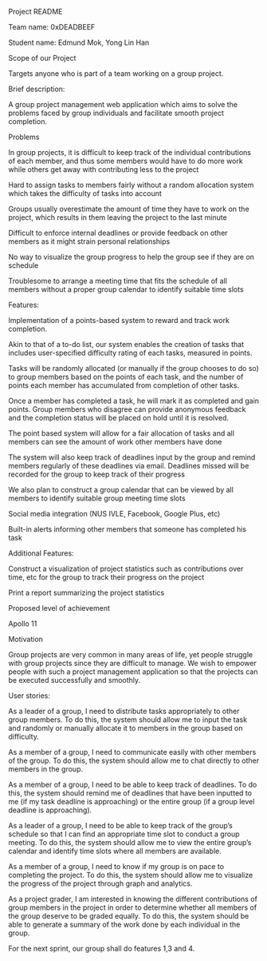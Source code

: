 Project README

 

Team name: 0xDEADBEEF

 

Student name: Edmund Mok, Yong Lin Han

 

Scope of our Project

Targets anyone who is part of a team working on a group project.

 

Brief description:

A group project management web application which aims to solve the problems faced by group individuals and facilitate smooth project completion.

 

Problems

In group projects, it is difficult to keep track of the individual contributions of each member, and thus some members would have to do more work while others get away with contributing less to the project

Hard to assign tasks to members fairly without a random allocation system which takes the difficulty of tasks into account

Groups usually overestimate the amount of time they have to work on the project, which results in them leaving the project to the last minute

Difficult to enforce internal deadlines or provide feedback on other members as it might strain personal relationships

No way to visualize the group progress to help the group see if they are on schedule

Troublesome to arrange a meeting time that fits the schedule of all members without a proper group calendar to identify suitable time slots





Features:

Implementation of a points-based system to reward and track work completion.

Akin to that of a to-do list, our system enables the creation of tasks that includes user-specified difficulty rating of each tasks, measured in points.

Tasks will be randomly allocated (or manually if the group chooses to do so) to group members based on the points of each task, and the number of points each member has accumulated from completion of other tasks.

Once a member has completed a task, he will mark it as completed and gain points. Group members who disagree can provide anonymous feedback and the completion status will be placed on hold until it is resolved.

The point based system will allow for a fair allocation of tasks and all members can see the amount of work other members have done

The system will also keep track of deadlines input by the group and remind members regularly of these deadlines via email. Deadlines missed will be recorded for the group to keep track of their progress
 

We also plan to construct a group calendar that can be viewed by all members to identify suitable group meeting time slots

Social media integration (NUS IVLE, Facebook, Google Plus, etc)

Built-in alerts informing other members that someone has completed his task

 

 

Additional Features:

Construct a visualization of project statistics such as contributions over time, etc  for the group to track their progress on the project

Print a report summarizing the project statistics



Proposed level of achievement

Apollo 11




Motivation

Group projects are very common in many areas of life, yet people struggle with group projects since they are difficult to manage. We wish to empower people with such a project management application so that the projects can be executed successfully and smoothly.

 

User stories:

 

As a leader of a group, I need to distribute tasks appropriately to other group members. To do this, the system should allow me to input the task and randomly or manually allocate it to members in the group based on difficulty.

As a member of a group, I need to communicate easily with other members of the group. To do this, the system should allow me to chat directly to other members in the group.

As a member of a group, I need to be able to keep track of deadlines. To do this, the system should remind me of deadlines that have been inputted to me (if my task deadline is approaching) or the entire group (if a group level deadline is approaching).

As a leader of a group, I need to be able to keep track of the group’s schedule so that I can find an appropriate time slot to conduct a group meeting. To do this, the system should allow me to view the entire group’s calendar and identify time slots where all members are available.

As a member of a group, I need to know if my group is on pace to completing the project. To do this, the system should allow me to visualize the progress of the project through graph and analytics.

As a project grader, I am interested in knowing the different contributions of group members in the project in order to determine whether all members of the group deserve to be graded equally. To do this, the system should be able to generate a summary of the work done by each individual in the group.
 

 

For the next sprint, our group shall do features 1,3 and 4.
